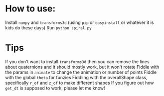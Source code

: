 # How to use:
Install `numpy` and `transforms3d` (using `pip` or `easyinstall` or whatever it is kids do these days)
Run `python spiral.py`

# Tips
If you don't want to install `transforms3d` then you can remove the lines about quaternions and it should mostly work, but it won't rotate
Fiddle with the params in `animate` to change the animation or number of points
Fiddle with the global `theta` for funzies
Fiddling with the overallShape class, specifically `r_of` and `z_of` to make different shapes
If you figure out how `get_dt` is supposed to work, please let me know!
